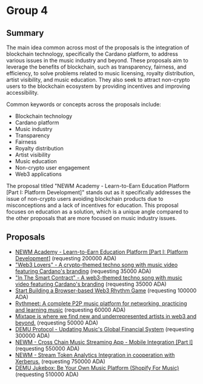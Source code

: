 
# Group 4

## Summary

The main idea common across most of the proposals is the integration of blockchain technology, specifically the Cardano platform, to address various issues in the music industry and beyond. These proposals aim to leverage the benefits of blockchain, such as transparency, fairness, and efficiency, to solve problems related to music licensing, royalty distribution, artist visibility, and music education. They also seek to attract non-crypto users to the blockchain ecosystem by providing incentives and improving accessibility.

Common keywords or concepts across the proposals include:
- Blockchain technology
- Cardano platform
- Music industry
- Transparency
- Fairness
- Royalty distribution
- Artist visibility
- Music education
- Non-crypto user engagement
- Web3 applications

The proposal titled "NEWM Academy - Learn-to-Earn Education Platform [Part I: Platform Development]" stands out as it specifically addresses the issue of non-crypto users avoiding blockchain products due to misconceptions and a lack of incentives for education. This proposal focuses on education as a solution, which is a unique angle compared to the other proposals that are more focused on music industry issues.

## Proposals
* [NEWM Academy - Learn-to-Earn Education Platform [Part I: Platform Development]](https://cardano.ideascale.com/c/idea/113167) (requesting 200000 ADA)
* ["Web3 Lovers" - A crypto-themed techno song with music video featuring Cardano's branding](https://cardano.ideascale.com/c/idea/112443) (requesting 35000 ADA)
* ["In The Smart Contract" - A web3-themed techno song with music video featuring Cardano's branding](https://cardano.ideascale.com/c/idea/112424) (requesting 35000 ADA)
* [Start Building a Browser-based Web3 Rhythm Game](https://cardano.ideascale.com/c/idea/113812) (requesting 100000 ADA)
* [Rythmeet: A complete P2P music platform for networking, practicing and learning music](https://cardano.ideascale.com/c/idea/112604) (requesting 60000 ADA)
* [Mixtape is where we find new and underrepresented artists in web3 and beyond.](https://cardano.ideascale.com/c/idea/110855) (requesting 50000 ADA)
* [DEMU Protocol - Updating Music's Global Financial System](https://cardano.ideascale.com/c/idea/113892) (requesting 300000 ADA)
* [NEWM - Cross Chain Music Streaming App - Mobile Integration [Part I]](https://cardano.ideascale.com/c/idea/113252) (requesting 550000 ADA)
* [NEWM - Stream Token Analytics Integration in cooperation with Xerberus.](https://cardano.ideascale.com/c/idea/113194) (requesting 750000 ADA)
* [DEMU Jukebox: Be Your Own Music Platform (Shopify For Music)](https://cardano.ideascale.com/c/idea/112239) (requesting 510000 ADA)
